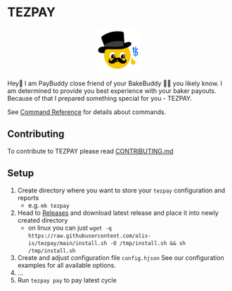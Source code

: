 # TEZPAY
<p align="center"><img width="100" src="https://raw.githubusercontent.com/alis-is/tezpay/main/assets/logo.png" alt="TEZPAY logo"></p>

Hey👋 I am PayBuddy close friend of your BakeBuddy 👨‍🍳 you likely know. I am determined to provide you best experience with your baker payouts.
Because of that I prepared something special for you - TEZPAY.

See [Command Reference](docs/cmd) for details about commands. 

## Contributing

To contribute to TEZPAY please read [CONTRIBUTING.md](docs/CONTRIBUTING.md)

## Setup

1. Create directory where you want to store your `tezpay` configuration and reports
	- e.g. `mk tezpay`
2. Head to [Releases](https://github.com/alis-is/tezpay/releases) and download latest release and place it into newly created directory
	- on linux you can just `wget -q https://raw.githubusercontent.com/alis-is/tezpay/main/install.sh -O /tmp/install.sh && sh /tmp/install.sh`
3. Create and adjust configuration file `config.hjson`  See our configuration examples for all available options.
4. ...
5. Run `tezpay pay` to pay latest cycle